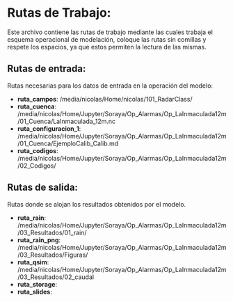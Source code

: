 # Rutas de Trabajo:

Este archivo contiene las rutas de trabajo mediante las cuales trabaja el
esquema operacional de modelación, coloque las rutas sin comillas y respete 
los espacios, ya que estos permiten la lectura de las mismas.

## Rutas de entrada:

Rutas necesarias para los datos de entrada en la operación del modelo:

- **ruta_campos**: /media/nicolas/Home/nicolas/101_RadarClass/
- **ruta_cuenca**: /media/nicolas/Home/Jupyter/Soraya/Op_Alarmas/Op_LaInmaculada12m/01_Cuenca/LaInmaculada_12m.nc
- **ruta_configuracion_1**: /media/nicolas/Home/Jupyter/Soraya/Op_Alarmas/Op_LaInmaculada12m/01_Cuenca/EjemploCalib_Calib.md
- **ruta_codigos**: /media/nicolas/Home/Jupyter/Soraya/Op_Alarmas/Op_LaInmaculada12m/02_Codigos/

## Rutas de salida:

Rutas donde se alojan los resultados obtenidos por el modelo.

- **ruta_rain**: /media/nicolas/Home/Jupyter/Soraya/Op_Alarmas/Op_LaInmaculada12m/03_Resultados/01_rain/
- **ruta_rain_png**: /media/nicolas/Home/Jupyter/Soraya/Op_Alarmas/Op_LaInmaculada12m/03_Resultados/Figuras/
- **ruta_qsim**: /media/nicolas/Home/Jupyter/Soraya/Op_Alarmas/Op_LaInmaculada12m/03_Resultados/02_caudal
- **ruta_storage**:
- **ruta_slides**:
